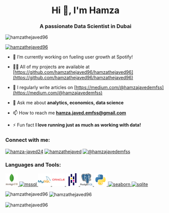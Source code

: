 <h1 align="center">Hi 👋, I'm Hamza</h1>
<h3 align="center">A passionate Data Scientist in Dubai</h3>

<p align="left"> <img src="https://komarev.com/ghpvc/?username=hamzathejaved96&label=Profile%20views&color=0e75b6&style=flat" alt="hamzathejaved96" /> </p>

<p align="left"> <a href="https://github.com/ryo-ma/github-profile-trophy"><img src="https://github-profile-trophy.vercel.app/?username=hamzathejaved96" alt="hamzathejaved96" /></a> </p>

- 🔭 I’m currently working on fueling user growth at Spotify!

- 👨‍💻 All of my projects are available at [https://github.com/hamzathejaved96/hamzathejaved96](https://github.com/hamzathejaved96/hamzathejaved96)

- 📝 I regularly write articles on [https://medium.com/@hamzajavedemfss](https://medium.com/@hamzajavedemfss)

- 💬 Ask me about **analytics, economics, data science**

- 📫 How to reach me **hamza.javed.emfss@gmail.com**

- ⚡ Fun fact **I love running just as much as working with data!**

<h3 align="left">Connect with me:</h3>
<p align="left">
<a href="https://linkedin.com/in/hamza-javed24" target="blank"><img align="center" src="https://raw.githubusercontent.com/rahuldkjain/github-profile-readme-generator/master/src/images/icons/Social/linked-in-alt.svg" alt="hamza-javed24" height="30" width="40" /></a>
<a href="https://kaggle.com/hamzathejaved" target="blank"><img align="center" src="https://raw.githubusercontent.com/rahuldkjain/github-profile-readme-generator/master/src/images/icons/Social/kaggle.svg" alt="hamzathejaved" height="30" width="40" /></a>
<a href="https://medium.com/@hamzajavedemfss" target="blank"><img align="center" src="https://raw.githubusercontent.com/rahuldkjain/github-profile-readme-generator/master/src/images/icons/Social/medium.svg" alt="@hamzajavedemfss" height="30" width="40" /></a>
</p>

<h3 align="left">Languages and Tools:</h3>
<p align="left"> <a href="https://www.mongodb.com/" target="_blank" rel="noreferrer"> <img src="https://raw.githubusercontent.com/devicons/devicon/master/icons/mongodb/mongodb-original-wordmark.svg" alt="mongodb" width="40" height="40"/> </a> <a href="https://www.microsoft.com/en-us/sql-server" target="_blank" rel="noreferrer"> <img src="https://www.svgrepo.com/show/303229/microsoft-sql-server-logo.svg" alt="mssql" width="40" height="40"/> </a> <a href="https://www.mysql.com/" target="_blank" rel="noreferrer"> <img src="https://raw.githubusercontent.com/devicons/devicon/master/icons/mysql/mysql-original-wordmark.svg" alt="mysql" width="40" height="40"/> </a> <a href="https://www.oracle.com/" target="_blank" rel="noreferrer"> <img src="https://raw.githubusercontent.com/devicons/devicon/master/icons/oracle/oracle-original.svg" alt="oracle" width="40" height="40"/> </a> <a href="https://pandas.pydata.org/" target="_blank" rel="noreferrer"> <img src="https://raw.githubusercontent.com/devicons/devicon/2ae2a900d2f041da66e950e4d48052658d850630/icons/pandas/pandas-original.svg" alt="pandas" width="40" height="40"/> </a> <a href="https://www.postgresql.org" target="_blank" rel="noreferrer"> <img src="https://raw.githubusercontent.com/devicons/devicon/master/icons/postgresql/postgresql-original-wordmark.svg" alt="postgresql" width="40" height="40"/> </a> <a href="https://www.python.org" target="_blank" rel="noreferrer"> <img src="https://raw.githubusercontent.com/devicons/devicon/master/icons/python/python-original.svg" alt="python" width="40" height="40"/> </a> <a href="https://seaborn.pydata.org/" target="_blank" rel="noreferrer"> <img src="https://seaborn.pydata.org/_images/logo-mark-lightbg.svg" alt="seaborn" width="40" height="40"/> </a> <a href="https://www.sqlite.org/" target="_blank" rel="noreferrer"> <img src="https://www.vectorlogo.zone/logos/sqlite/sqlite-icon.svg" alt="sqlite" width="40" height="40"/> </a> </p>

<p><img align="left" src="https://github-readme-stats.vercel.app/api/top-langs?username=hamzathejaved96&show_icons=true&locale=en&layout=compact" alt="hamzathejaved96" /></p>

<p>&nbsp;<img align="center" src="https://github-readme-stats.vercel.app/api?username=hamzathejaved96&show_icons=true&locale=en" alt="hamzathejaved96" /></p>

<p><img align="center" src="https://github-readme-streak-stats.herokuapp.com/?user=hamzathejaved96&" alt="hamzathejaved96" /></p>


